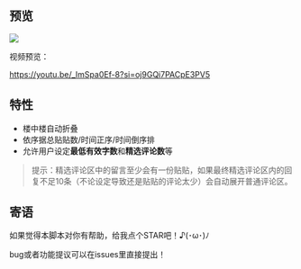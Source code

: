 ## 预览

![](/assets/demo.gif)

视频预览：

https://youtu.be/_ImSpa0Ef-8?si=oj9GQi7PACpE3PV5

## 特性

* 楼中楼自动折叠
* 依序据总贴贴数/时间正序/时间倒序排
* 允许用户设定**最低有效字数**和**精选评论数**等

> 提示：精选评论区中的留言至少会有一份贴贴，如果最终精选评论区内的回复不足10条（不论设定导致还是贴贴的评论太少）会自动展开普通评论区。

## 寄语

如果觉得本脚本对你有帮助，给我点个STAR吧！♪(･ω･)ﾉ

bug或者功能提议可以在issues里直接提出！